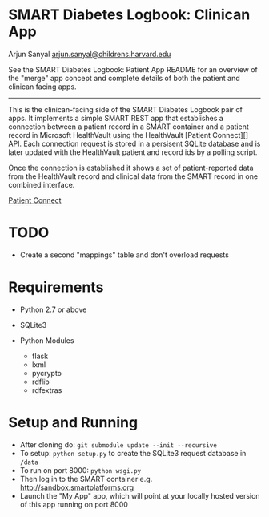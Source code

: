 
SMART Diabetes Logbook: Clinican App
====================================

Arjun Sanyal <arjun.sanyal@childrens.harvard.edu>

See the SMART Diabetes Logbook: Patient App README for an overview of
the "merge" app concept and complete details of both the patient and
clinican facing apps.

---

This is the clinican-facing side of the SMART Diabetes Logbook pair of
apps. It implements a simple SMART REST app that establishes a
connection between a patient record in a SMART container and a patient
record in Microsoft HealthVault using the HealthVault [Patient
Connect][] API. Each connection request is stored in a persisent SQLite
database and is later updated with the HealthVault patient and record
ids by a polling script.

Once the connection is established it shows a set of patient-reported
data from the HealthVault record and clinical data from the SMART
record in one combined interface.

[Patient Connect](http://msdn.microsoft.com/en-us/library/jj551258.aspx)


TODO
====

- Create a second "mappings" table and don't overload requests


Requirements
============
  
- Python 2.7 or above
- SQLite3

- Python Modules
  - flask
  - lxml
  - pycrypto
  - rdflib
  - rdfextras


Setup and Running
=================

- After cloning do: `git submodule update --init --recursive`
- To setup: `python setup.py` to create the SQLite3 request database
  in `/data`
- To run on port 8000: `python wsgi.py`
- Then log in to the SMART container e.g. <http://sandbox.smartplatforms.org>
- Launch the "My App" app, which will point at your locally
  hosted version of this app running on port 8000
